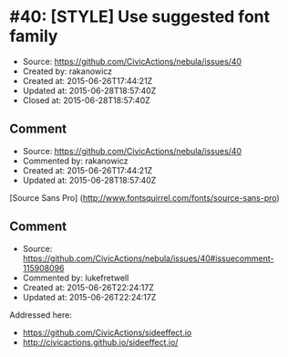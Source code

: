 # #40: [STYLE] Use suggested font family

* Source: https://github.com/CivicActions/nebula/issues/40
* Created by: rakanowicz
* Created at: 2015-06-26T17:44:21Z
* Updated at: 2015-06-28T18:57:40Z
* Closed at: 2015-06-28T18:57:40Z


## Comment

* Source: https://github.com/CivicActions/nebula/issues/40
* Commented by: rakanowicz
* Created at: 2015-06-26T17:44:21Z
* Updated at: 2015-06-28T18:57:40Z

[Source Sans Pro] (http://www.fontsquirrel.com/fonts/source-sans-pro)


## Comment

* Source: https://github.com/CivicActions/nebula/issues/40#issuecomment-115908096
* Commented by: lukefretwell
* Created at: 2015-06-26T22:24:17Z
* Updated at: 2015-06-26T22:24:17Z

Addressed here: 

* https://github.com/CivicActions/sideeffect.io
* http://civicactions.github.io/sideeffect.io/


